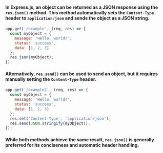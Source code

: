 
#### In Express.js, an object can be returned as a JSON response using the `res.json()` method. This method automatically sets the `Content-Type` header to `application/json` and sends the object as a JSON string.
```js
app.get('/example', (req, res) => {
  const myObject = {
    message: 'Hello, world!',
    status: 'success',
    data: [1, 2, 3]
  };
  res.json(myObject);
});
```

#### Alternatively, `res.send()` can be used to send an object, but it requires manually setting the `Content-Type` header.

```js
app.get('/example2', (req, res) => {
  const myObject = {
    message: 'Hello, world!',
    status: 'success',
    data: [1, 2, 3]
  };
  res.set('Content-Type', 'application/json');
  res.send(JSON.stringify(myObject));
});
```

#### While both methods achieve the same result, `res.json()` is generally preferred for its conciseness and automatic header handling.

